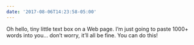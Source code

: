 ```yaml
---
date: '2017-08-06T14:23:58-05:00'
---
```

Oh hello, tiny little text box on a Web page. I’m just going to paste 1000+ words into you… don’t worry, it’ll all be fine. You can do this!
